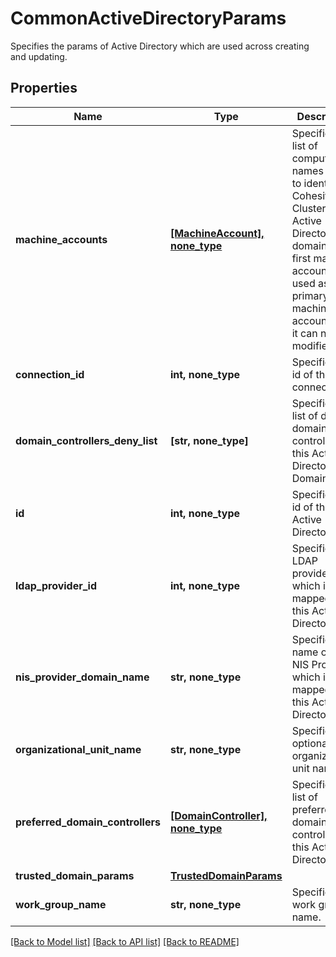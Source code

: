 # CommonActiveDirectoryParams

Specifies the params of Active Directory which are used across creating and updating.

## Properties
Name | Type | Description | Notes
------------ | ------------- | ------------- | -------------
**machine_accounts** | [**[MachineAccount], none_type**](MachineAccount.md) | Specifies a list of computer names used to identify the Cohesity Cluster on the Active Directory domain. The first machine account is used as primary machine account and it can not be modified. | 
**connection_id** | **int, none_type** | Specifies the id of the connection. | [optional] 
**domain_controllers_deny_list** | **[str, none_type]** | Specifies a list of denied domain controllers of this Active Directory Domain. | [optional] 
**id** | **int, none_type** | Specifies the id of the Active Directory. | [optional] [readonly] 
**ldap_provider_id** | **int, none_type** | Specifies the LDAP provider id which is mapped to this Active Directory | [optional] 
**nis_provider_domain_name** | **str, none_type** | Specifies the name of the NIS Provider which is mapped to this Active Directory. | [optional] 
**organizational_unit_name** | **str, none_type** | Specifies an optional organizational unit name. | [optional] 
**preferred_domain_controllers** | [**[DomainController], none_type**](DomainController.md) | Specifies a list of preferred domain controllers of this Active Directory. | [optional] 
**trusted_domain_params** | [**TrustedDomainParams**](TrustedDomainParams.md) |  | [optional] 
**work_group_name** | **str, none_type** | Specifies a work group name. | [optional] 

[[Back to Model list]](../README.md#documentation-for-models) [[Back to API list]](../README.md#documentation-for-api-endpoints) [[Back to README]](../README.md)


